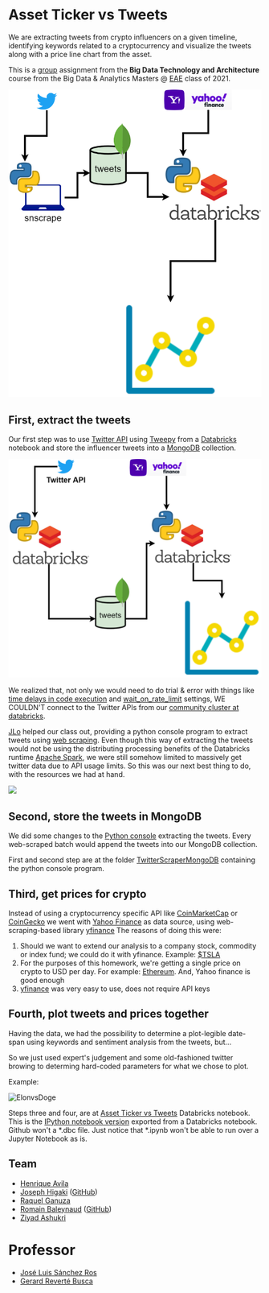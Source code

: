 #  Asset Ticker vs Tweets

We are extracting tweets from crypto influencers on a given timeline, identifying keywords related to a cryptocurrency and visualize the tweets along with a price line chart from the asset.

This is a [group](#team) assignment from the **Big Data Technology and Architecture** course from the Big Data &amp; Analytics Masters @ [EAE](https://www.eae.es/) class of 2021.

![image](https://github.com/joseph-higaki/asset-ticker-vs-tweets/blob/7454c40556836822119ec2577a9be21416018d25/Final-SolutionDiagram.png)

## First, extract the tweets

Our first step was to use [Twitter API](https://developer.twitter.com/en/docs/twitter-api) using [Tweepy](https://www.tweepy.org/) from a [Databricks](https://databricks.com/) notebook and store the influencer tweets into a [MongoDB](https://www.mongodb.com/cloud/atlas) collection.

<img src="https://github.com/joseph-higaki/asset-ticker-vs-tweets/blob/7454c40556836822119ec2577a9be21416018d25/First-SolutionDiagram.png" width="600">

We realized that, not only we would need to do trial & error with things like [time delays in code execution](https://docs.python.org/3/library/time.html?highlight=sleep#time.sleep) and  [wait_on_rate_limit](https://docs.tweepy.org/en/v3.5.0/api.html#tweepy-api-twitter-api-wrapper) settings, WE COULDN'T connect to the Twitter APIs from our [community cluster at databricks](https://databricks.com/product/faq/community-edition#:~:text=Where%20is%20the%20Databricks%20Community,hosted%20on%20Amazon%20Web%20Services.).

[JLo](https://www.linkedin.com/in/jlsanchezros/) helped our class out, providing a python console program to extract tweets using [web scraping](https://github.com/JustAnotherArchivist/snscrape).
Even though this way of extracting the tweets would not be using the distributing processing benefits of the Databricks runtime [Apache Spark](https://spark.apache.org/), we were still somehow limited to massively get twitter data due to API usage limits. So this was our next best thing to do, with the resources we had at hand. 

<img src="https://user-images.githubusercontent.com/11904085/127054865-d7759bfb-f5db-4c2c-912e-3e9c33b10804.png" width="600">

## Second, store the tweets in MongoDB 

We did some changes to the [Python console](https://github.com/joseph-higaki/asset-ticker-vs-tweets/tree/main/TwitterScraperMongoDB) extracting the tweets. Every web-scraped batch would append the tweets into our MongoDB collection. 

First and second step are at the folder [TwitterScraperMongoDB](https://github.com/joseph-higaki/asset-ticker-vs-tweets/tree/main/TwitterScraperMongoDB) containing the python console program.

## Third, get prices for crypto

Instead of using a cryptocurrency specific API like [CoinMarketCap](https://coinmarketcap.com/api/) or [CoinGecko](https://www.coingecko.com/es/api) we went with [Yahoo Finance](https://finance.yahoo.com/) as data source, using web-scraping-based library [yfinance](https://pypi.org/project/yfinance/)
The reasons of doing this were:
1. Should we want to extend our analysis to a company stock, commodity or index fund; we could do it with yfinance. Example: [$TSLA](https://finance.yahoo.com/quote/TSLA)
1. For the purposes of this homework, we're getting a single price on crypto to USD per day. For example: [Ethereum](https://finance.yahoo.com/quote/ETH-USD). And, Yahoo finance is good enough 
1. [yfinance](https://pypi.org/project/yfinance/) was very easy to use, does not require API keys

## Fourth, plot tweets and prices together

Having the data, we had the possibility to determine a plot-legible date-span using keywords and sentiment analysis from the tweets, but...

So we just used expert's judgement and some old-fashioned twitter browing to determing hard-coded parameters for what we chose to plot.

Example: 

![ElonvsDoge](https://user-images.githubusercontent.com/11904085/127054871-d8d90f2b-1d9d-4113-b276-7b3eff662615.jpg)

Steps three and four, are at [Asset Ticker vs Tweets](https://github.com/joseph-higaki/asset-ticker-vs-tweets/blob/7454c40556836822119ec2577a9be21416018d25/Asset%20Ticker%20vs%20Tweets.dbc) Databricks notebook.
This is the [IPython notebook version](https://github.com/joseph-higaki/asset-ticker-vs-tweets/blob/7454c40556836822119ec2577a9be21416018d25/Asset%20Ticker%20vs%20Tweets.ipynb) exported from a Databricks notebook. Github won't a *.dbc file. Just notice that *.ipynb won't be able to run over a Jupyter Notebook as is.

## Team
* [Henrique Avila](https://www.linkedin.com/in/henrique-avila-101170a0/) 
* [Joseph Higaki](https://www.linkedin.com/in/josephhigaki/) ([GitHub](https://github.com/joseph-higaki/))
* [Raquel Ganuza](https://www.linkedin.com/in/raquel-ganuza-catal%C3%A1n/)
* [Romain Baleynaud](https://www.linkedin.com/in/romain-baleynaud/) ([GitHub](https://github.com/RomainBal)) 
* [Ziyad Ashukri](https://www.linkedin.com/in/ziyadashukri/)

# Professor
* [José Luis Sánchez Ros](https://www.linkedin.com/in/jlsanchezros/)
* [Gerard Reverté Busca](https://www.linkedin.com/in/greverte/)
 
